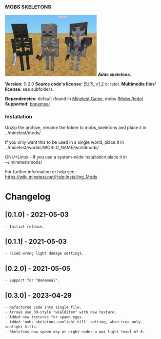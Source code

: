 ### MOBS SKELETONS
![Mob Skeletons' screenshot](screenshot.png)
**_Adds skeletons._**

**Version:** 0.2.0
**Source code's license:** [EUPL v1.2][1] or later.
**Multimedia files' license:** see subfolders.

**Dependencies:** default (found in [Minetest Game][2], mobs ([Mobs Redo][3])
**Supported:** [bonemeal][4]


### Installation

Unzip the archive, rename the folder to mobs_skeletons and place it in
../minetest/mods/

If you only want this to be used in a single world, place it in
../minetest/worlds/WORLD_NAME/worldmods/

GNU+Linux - If you use a system-wide installation place it in
~/.minetest/mods/

For further information or help see:
https://wiki.minetest.net/Help:Installing_Mods


[1]: https://eur-lex.europa.eu/legal-content/EN/TXT/?uri=CELEX:32017D0863
[2]: https://github.com/minetest/minetest_game
[3]: https://forum.minetest.net/viewtopic.php?t=9917
[4]: https://forum.minetest.net/viewtopic.php?t=16446


# Changelog

## [0.1.0] - 2021-05-03

	- Initial release.

## [0.1.1] - 2021-05-03

	- Fixed wrong light damage settings.

## [0.2.0] - 2021-05-05

	- Support for "Bonemeal".

## [0.3.0] - 2023-04-29

	- Refactored code into single file.
	- Arrows use 3d-style "wielditem" with new texture.
	- Added new textures for spawn eggs.
	- Added 'mobs_skeletons.sunlight_kill' setting, when true only sunlight kills.
	- Skeletons now spawn day or night under a max light level of 6.
